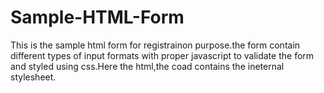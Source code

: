 # Sample-HTML-Form
This is the sample html form for registrainon purpose.the form contain different types of input formats with proper javascript to validate the form and styled using css.Here the html,the coad contains the ineternal stylesheet.
